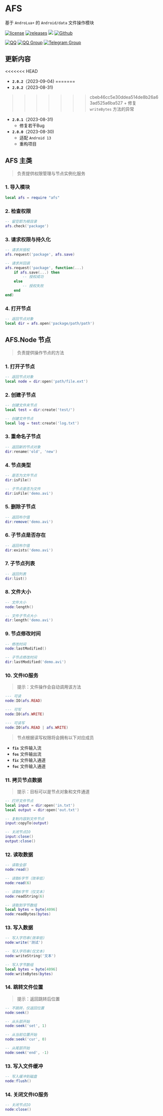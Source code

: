 # AFS

基于 `AndroLua+` 的 `Android/data` 文件操作模块

[![license](https://img.shields.io/github/license/limao996/afs-androlua.svg)](LICENSE)
[![releases](https://img.shields.io/github/v/tag/limao996/afs-androlua?color=C71D23&label=releases&logo=github)](https://github.com/limao996/afs-androlua/releases)
![](https://img.shields.io/github/last-commit/limao996/afs-androlua.svg)
[![Github](https://img.shields.io/badge/Github-repository-0969DA?logo=github)](https://github.com/limao996/afs-androlua)

[![QQ](https://img.shields.io/badge/QQ-762259384-0099FF?logo=tencentqq)](https://qm.qq.com/cgi-bin/qm/qr?k=cXJY7qL3Vm3OKtk8_PjJdgnHqoS_sfGL&noverify=0&personal_qrcode_source=3)
[![QQ Group](https://img.shields.io/badge/QQ_Group-884183161-0099FF?logo=tencentqq)](https://qm.qq.com/q/3aHOYecyNO)
[![Telegram Group](https://img.shields.io/badge/Telegram_Group-limao__lua-0099FF?logo=telegram)](https://t.me/limao_lua)

## 更新内容
<<<<<<< HEAD
- **`2.0.2`**（2023-09-04)
=======
- **`2.0.2`**（2023-08-31)
>>>>>>> cbeb46cc5e30ddea514de8b26a63ad525a6ba527
    + 修复 `writeBytes` 方法的异常
- **`2.0.1`**（2023-08-31)
    + 修复若干Bug
- **`2.0.0`**（2023-08-30)
    + 适配 `Android 13`
    + 重构项目

## AFS 主类
> 负责提供权限管理与节点实例化服务

### 1. 导入模块
```lua
local afs = require "afs"
```

### 2. 检查权限
```lua
-- 留空即为根目录
afs.check('package')
```

### 3. 请求权限与持久化
```lua
-- 请求并授权
afs.request('package', afs.save)
```
```lua
-- 请求并回调
afs.request('package', function(...)
    if afs.save(...) then
        -- 授权成功
    else
        -- 授权失败
    end
end)
```

### 4. 打开节点
```lua
-- 返回节点对象
local dir = afs.open('package/path/path')
```


## AFS.Node 节点
> 负责提供操作节点的方法

### 1. 打开子节点
```lua
-- 返回节点对象
local node = dir:open('path/file.ext')
```

### 2. 创建子节点
```lua
-- 创建文件夹节点
local test = dir:create('test/')

-- 创建文件节点
local log = test:create('log.txt')
```

### 3. 重命名子节点
```lua
-- 返回新的节点对象
dir:rename('old', 'new')
```

### 4. 节点类型
```lua
-- 是否为文件节点
dir:isFile()

-- 子节点是否为文件
dir:isFile('demo.avi')
```

### 5. 删除子节点
```lua
-- 返回布尔值
dir:remove('demo.avi')
```

### 6. 子节点是否存在
```lua
-- 返回布尔值
dir:exists('demo.avi')
```

### 7. 子节点列表
```lua
-- 返回列表
dir:list()
```

### 8. 文件大小
```lua
-- 文件大小
node:length()

-- 文件子节点大小
dir:length('demo.avi')
```

### 9. 节点修改时间
```lua
-- 修改时间
node:lastModified()

-- 子节点修改时间
dir:lastModified('demo.avi')
```

### 10. 文件IO服务
> 提示：文件操作会自动调用该方法


```lua
--- 可读
node:IO(afs.READ)

--- 可写
node:IO(afs.WRITE)

--- 可读写
node:IO(afs.READ | afs.WRITE)
```

> 节点根据读写权限将会拥有以下对应成员
- **`fis`** 文件输入流
- **`fos`** 文件输出流
- **`fic`** 文件输入通道
- **`foc`** 文件输入通道

### 11. 拷贝节点数据
> 提示：目标可以是节点对象和文件通道
```lua
-- 打开文件节点
local input = dir:open('in.txt')
local output = dir:open('out.txt')

-- 复制内容到文件节点
input:copyTo(output)

-- 关闭节点IO
input:close()
output:close()
```

### 12. 读取数据
```lua
-- 读取全部
node:read()

-- 读取6字节（效率低）
node:read(6)

-- 读取6字节（仅文本）
node:readString(6)

-- 读取到字节数组
local bytes = byte[4096]
node:readBytes(bytes)
```

### 13. 写入数据
```lua
-- 写入字符串(效率低)
node:write('测试')

-- 写入字符串(仅文本)
node:writeString('文本')

-- 写入字节数组
local bytes = byte[4096]
node:writeBytes(bytes)
```

### 14. 跳转文件位置
> 提示：返回跳转后位置
```lua
-- 不跳转，仅返回位置
node:seek()

-- 从头部开始
node:seek('set', 1)

-- 从当前位置开始
node:seek('cur', 0)

-- 从尾部开始
node:seek('end', -1)
```

### 13. 写入文件缓冲
```lua
-- 写入缓冲到磁盘
node:flush()
```

### 14. 关闭文件IO服务
```lua
-- 关闭节点IO
node:close()
```